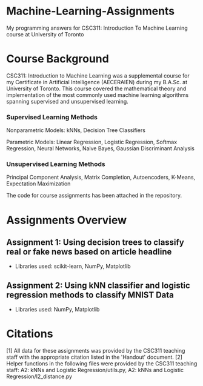 # Machine-Learning-Assignments
My programming answers for CSC311: Introduction To Machine Learning course at University of Toronto

# Course Background
CSC311: Introduction to Machine Learning was a supplemental course for my Certificate in Artificial Intelligence (AECERAIEN) during my B.A.Sc. at University of Toronto. This course covered the mathematical theory and implementation of the most commonly used machine learning algorithms spanning supervised and unsupervised learning. 

### Supervised Learning Methods

Nonparametric Models: kNNs, Decision Tree Classifiers

Parametric Models: Linear Regression, Logistic Regression, Softmax Regression, Neural Networks, Naive Bayes, Gaussian Discriminant Analysis

### Unsupervised Learning Methods

Principal Component Analysis, Matrix Completion, Autoencoders, K-Means, Expectation Maximization


  
The code for course assignments has been attached in the repository.

# Assignments Overview

## Assignment 1: Using decision trees to classify real or fake news based on article headline
  - Libraries used: scikit-learn, NumPy, Matplotlib

## Assignment 2: Using kNN classifier and logistic regression methods to classify MNIST Data
  - Libraries used: NumPy, Matplotlib

# Citations
[1] All data for these assignments was provided by the CSC311 teaching staff with the appropriate citation listed in the 'Handout' document.
[2] Helper functions in the following files were provided by the CSC311 teaching staff: 
    A2: kNNs and Logistic Regression/utils.py, A2: kNNs and Logistic Regression/l2_distance.py 
